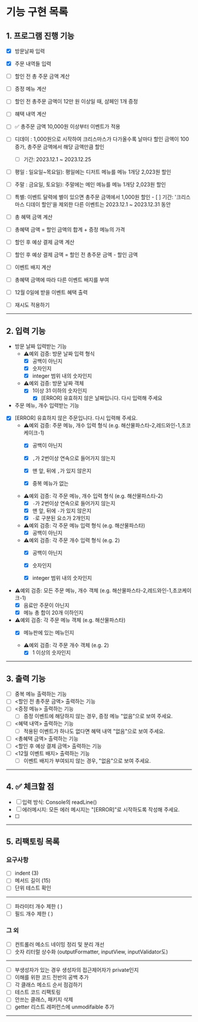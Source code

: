 # 기능 구현 목록

## 1. 프로그램 진행 기능
- [x]  방문날짜 입력
- [x]  주문 내역들 입력
- [ ]  할인 전 총 주문 금액 계산
- [ ]  증정 메뉴 계산
  - [ ] 할인 전 총주문 금액이 12만 원 이상일 때, 샴페인 1개 증정
- [ ]  햬택 내역 계산
  - [ ] ✅ 총주문 금액 10,000원 이상부터 이벤트가 적용
  - [ ] 디데이 : 1,000원으로 시작하여 크리스마스가 다가올수록 날마다 할인 금액이 100증가, 총주문 금액에서 해당 금액만큼 할인
    - [ ] 기간: 2023.12.1 ~ 2023.12.25 
  - [ ] 평일 : 일요일~목요일): 평일에는 디저트 메뉴를 메뉴 1개당 2,023원 할인
  - [ ] 주말 : 금요일, 토요일): 주말에는 메인 메뉴를 메뉴 1개당 2,023원 할인
  - [ ]  특별: 이벤트 달력에 별이 있으면 총주문 금액에서 1,000원 할인
    - [ ] 기간: '크리스마스 디데이 할인'을 제외한 다른 이벤트는 2023.12.1 ~ 2023.12.31 동안 
- [ ]  총 혜택 금액 계산
  - [ ]  총혜택 금액 = 할인 금액의 합계 + 증정 메뉴의 가격
- [ ]  할인 후 예상 결제 금액 계산
  - [ ]  할인 후 예상 결제 금액 = 할인 전 총주문 금액 - 할인 금액
- [ ]  이벤트 배지 계산
  - [ ] 총혜택 금액에 따라 다른 이벤트 배지를 부여
- [ ]  12월 0일에 받을 이벤트 혜택 출력

- [ ] 재시도 적용하기 

---


## 2. 입력 기능

- 방문 날짜 입력받는 기능
  - ⚠️예외 검증: 방문 날짜 입력 형식
    - [x] 공백이 아닌지
    - [x] 숫자인지
    - [x] integer 범위 내의 숫자인지

  - ⚠️예외 검증: 방문 날짜 객체
    - [x] 1이상 31 이하의 숫자인지 
      - [x] [ERROR] 유효하지 않은 날짜입니다. 다시 입력해 주세요

- 주문 메뉴, 개수 입력받는 기능
- [x] [ERROR] 유효하지 않은 주문입니다. 다시 입력해 주세요.
  - ⚠️예외 검증: 주문 메뉴, 개수 입력 형식 (e.g. 해산물파스타-2,레드와인-1,초코케이크-1)
    - [x] 공백이 아닌지
    - [x] `,`가 2번이상 연속으로 들어가지 않는지
    - [x] 맨 앞, 뒤에 `,`가 있지 않은지
    - [x] 중복 메뉴가 없는 


  - ⚠️예외 검증: 각 주문 메뉴, 개수 입력 형식 (e.g. 해산물파스타-2)
    - [x] `-`가 2번이상 연속으로 들어가지 않는지
    - [x] 맨 앞, 뒤에 `-`가 있지 않은지   
    - [x] `-`로 구분된 요소가 2개인지

  - ⚠️예외 검증: 각 주문 메뉴 입력 형식 (e.g. 해산물파스타)
    - [x] 공백이 아닌지
 
  - ⚠️예외 검증: 각 주문 개수 입력 형식 (e.g. 2)
      - [x] 공백이 아닌지
      - [x] 숫자인지
      - [x] integer 범위 내의 숫자인지 


- ⚠️예외 검증: 모든 주문 메뉴, 개수 객체 (e.g. 해산물파스타-2,레드와인-1,초코케이크-1)
    - [x] 음료만 주문이 아닌지
    - [x] 메뉴 총 합이 20개 이하인지

- ⚠️예외 검증: 각 주문 메뉴 객체 (e.g. 해산물파스타)
    - [x] 메뉴판에 있는 메뉴인지


  - ⚠️예외 검증: 각 주문 개수 객체 (e.g. 2)
    - [x] 1 이상의 숫자인지
  
---

## 3. 출력 기능

- [ ] 중복 메뉴 출력하는 기능
- [ ] <할인 전 총주문 금액>  출력하는 기능
- [ ] <증정 메뉴>  출력하는 기능
  - [ ] 증정 이벤트에 해당하지 않는 경우, 증정 메뉴 "없음"으로 보여 주세요.
- [ ] <혜택 내역> 출력하는 기능
  - [ ] 적용된 이벤트가 하나도 없다면 혜택 내역 "없음"으로 보여 주세요.
- [ ] <총혜택 금액> 출력하는 기능
- [ ] <할인 후 예상 결제 금액> 출력하는 기능
- [ ] <12월 이벤트 배지> 출력하는 기능
  - [ ] 이벤트 배지가 부여되지 않는 경우, "없음"으로 보여 주세요.

---


## 4. ✅ 체크할 점
- [ ] 입력 방식: Console의 readLine()
- [ ] 에러메시지: 모든 에러 메시지는 "[ERROR]"로 시작하도록 작성해 주세요.
- [ ]  


---


## 5. 리팩토링 목록
### 요구사항
- [ ] indent (3)
- [ ] 메서드 길이 (15)
- [ ] 단위 테스트 확인
---
- [ ] 파라미터 개수 제한 ( )
- [ ] 필드 개수 제한 ( )
### 그 외
- [ ] 컨트롤러 메소드 네이밍 정리 및 분리 개선
- [ ] 숫자 리터럴 상수화 (outputFormatter, inputView, inputValidator도)
---
- [ ] 부생성자가 있는 경우 생성자의 접근제어자가 private인지
- [ ] 이해를 위한 코드 전반의 공백 추가
- [ ] 각 클래스 메소드 순서 점검하기
- [ ] 테스트 코드 리팩토링
- [ ] 안쓰는 클래스, 패키지 삭제
- [ ] getter 리스트 레퍼런스에 unmodifaible 추가
---- 